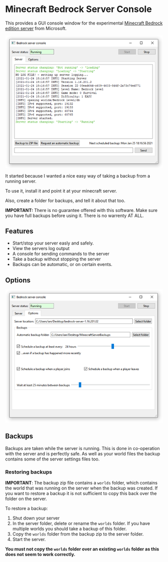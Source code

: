 
# Minecraft Bedrock Server Console

This provides a GUI console window for the experimental [Minecraft Bedrock edition server](https://www.minecraft.net/en-us/download/server/bedrock/) from Microsoft.

![The main window](doc/img/main_server.png)

It started because I wanted a nice easy way of taking a backup from a running server.

To use it, install it and point it at your minecraft server.

Also, create a folder for backups, and tell it about that too.

**IMPORTANT:** There is no guarantee offered with this software. Make sure you have full backups before using it. There is no warrenty AT ALL.

## Features

* Start/stop your server easly and safely.
* View the servers log output
* A console for sending commands to the server
* Take a backup without stopping the server
* Backups can be automatic, or on certain events.

## Options

![The options window](doc/img/main_options.png)

## Backups

Backups are taken while the server is running. This is done in co-operation with the server and is perfectly safe. As well as your world files the backup contains some of the server settings files too.

### Restoring backups

**IMPORTANT**: The backup zip file contains a `worlds` folder, which contains the world that was running on the server when the backup was created. If you want to restore a backup it is not sufficient to copy this back over the folder on the server.

To restore a backup:

1. Shut down your server
2. In the server folder, delete or rename the `worlds` folder. If you have multiple worlds you should take a backup of this folder.
3. Copy the `worlds` folder from the backup zip to the server folder.
4. Start the server.

**You must not copy the `worlds` folder over an existing `worlds` folder as this does not seem to work correctly.**

